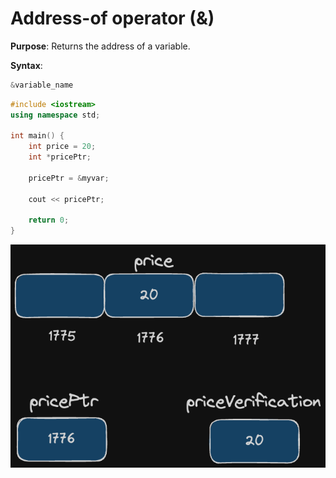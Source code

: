 # Address-of operator (&)
**Purpose**: Returns the address of a variable.

**Syntax**:

```c++
&variable_name
```

```c++
#include <iostream>
using namespace std;

int main() {
    int price = 20;
    int *pricePtr;
    
    pricePtr = &myvar;

    cout << pricePtr;

    return 0;
}
```

![Address-of Operator Visualized](../../assets/img/address-of-operator.png)